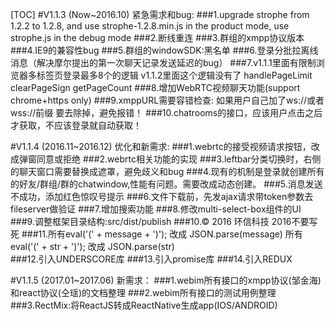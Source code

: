 [TOC]
#V1.1.3 (Now~2016.10) 紧急需求和bug:
###1.upgrade strophe from 1.2.2 to 1.2.8, and use strophe-1.2.8.min.js in the product mode, use strophe.js in the debug mode
###2.断线重连 
###3.群组的xmpp协议版本
###4.IE9的兼容性bug
###5.群组的windowSDK:黑名单
###6.登录分批拉离线消息（解决摩尔提出的第一次聊天记录发送延迟的bug）
###7.v1.1.1里面有限制浏览器多标签页登录最多8个的逻辑 v1.1.2里面这个逻辑没有了  handlePageLimit clearPageSign getPageCount
###8.增加WebRTC视频聊天功能(support chrome+https only)
###9.xmppURL需要容错检查: 如果用户自己加了ws://或者wss://前缀 要去除掉，避免报错！
###10.chatrooms的接口，应该用户点击之后才获取，不应该登录就自动获取！

#V1.1.4 (2016.11~2016.12) 优化和新需求:
###1.webrtc的接受视频请求按钮，改成弹窗同意或拒绝
###2.webrtc相关功能的实现
###3.leftbar分类切换时，右侧的聊天窗口需要替换成遮罩，避免歧义和bug
###4.现有的机制是登录就创建所有的好友/群组/群的chatwindow,性能有问题。需要改成动态创建。
###5.消息发送不成功，添加红色惊叹号提示
###6.文件下载前，先发ajax请求带token参数去fileserver做验证
###7.增加搜索功能
###8.修改multi-select-box组件的UI
###9.调整框架目录结构:src/dist/publish
###10.© 2016 环信科技  2016不要写死
###11.所有eval('(' + message + ')');  改成 JSON.parse(message)  所有 eval('(' + str + ')');  改成 JSON.parse(str)  
###12.引入UNDERSCORE库
###13.引入promise库
###14.引入REDUX

#V1.1.5 (2017.01~2017.06) 新需求：
###1.webim所有接口的xmpp协议(邹金海)和react协议(仝瑶)的文档整理
###2.webim所有接口的测试用例整理
###3.RectMix:将ReactJS转成ReactNative生成app(IOS/ANDROID)
